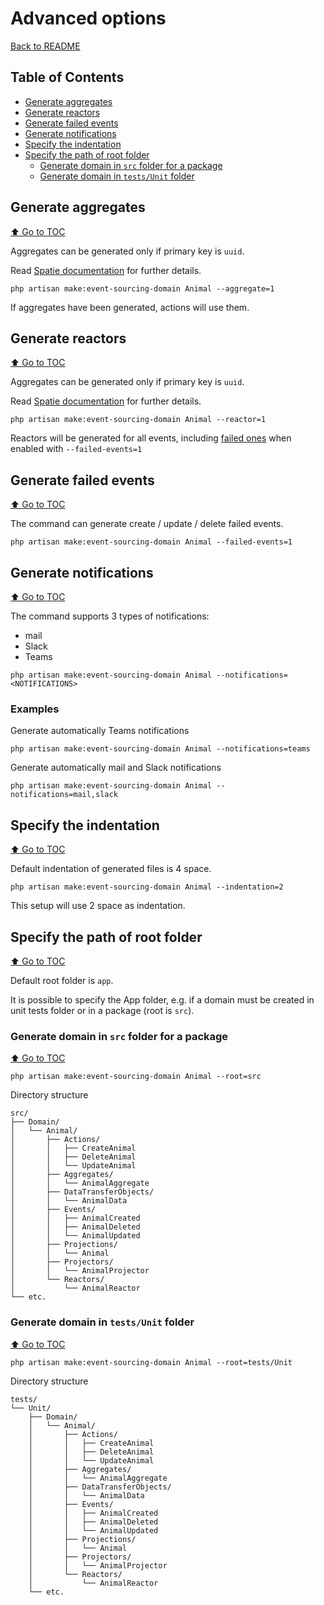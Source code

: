 # Advanced options

[Back to README](./../README.md)

## Table of Contents

- [Generate aggregates](#generate-aggregates)
- [Generate reactors](#generate-reactors)
- [Generate failed events](#generate-failed-events)
- [Generate notifications](#generate-notifications)
- [Specify the indentation](#specify-the-indentation)
- [Specify the path of root folder](#specify-the-path-of-root-folder)
  - [Generate domain in `src` folder for a package](#generate-domain-in-src-folder-for-a-package)
  - [Generate domain in `tests/Unit` folder](#generate-domain-in-testsunit-folder)


## Generate aggregates

[⬆️ Go to TOC](#table-of-contents)

Aggregates can be generated only if primary key is `uuid`.

Read [Spatie documentation](https://spatie.be/docs/laravel-event-sourcing/v7/using-aggregates/writing-your-first-aggregate) for further details.

```shell
php artisan make:event-sourcing-domain Animal --aggregate=1
```

If aggregates have been generated, actions will use them.

## Generate reactors

[⬆️ Go to TOC](#table-of-contents)

Aggregates can be generated only if primary key is `uuid`.

Read [Spatie documentation](https://spatie.be/docs/laravel-event-sourcing/v7/using-reactors/writing-your-first-reactor) for further details.

```shell
php artisan make:event-sourcing-domain Animal --reactor=1
```

Reactors will be generated for all events, including [failed ones](#generate-failed-events) when enabled with `--failed-events=1`


## Generate failed events

[⬆️ Go to TOC](#table-of-contents)

The command can generate create / update / delete failed events.

```shell
php artisan make:event-sourcing-domain Animal --failed-events=1
```


## Generate notifications

[⬆️ Go to TOC](#table-of-contents)

The command supports 3 types of notifications:

- mail
- Slack
- Teams

```shell
php artisan make:event-sourcing-domain Animal --notifications=<NOTIFICATIONS>
```


### Examples

Generate automatically Teams notifications

```shell
php artisan make:event-sourcing-domain Animal --notifications=teams
```

Generate automatically mail and Slack notifications

```shell
php artisan make:event-sourcing-domain Animal --notifications=mail,slack
```


## Specify the indentation

[⬆️ Go to TOC](#table-of-contents)

Default indentation of generated files is 4 space.

```shell
php artisan make:event-sourcing-domain Animal --indentation=2
```

This setup will use 2 space as indentation.

## Specify the path of root folder

[⬆️ Go to TOC](#table-of-contents)

Default root folder is `app`.

It is possible to specify the App folder, e.g. if a domain must be created in unit tests folder or in a package (root is
`src`).

### Generate domain in `src` folder for a package

[⬆️ Go to TOC](#table-of-contents)

```shell
php artisan make:event-sourcing-domain Animal --root=src
```

Directory structure

```
src/
├── Domain/
│   └── Animal/
│       ├── Actions/
│       │   ├── CreateAnimal
│       │   ├── DeleteAnimal
│       │   └── UpdateAnimal
│       ├── Aggregates/
│       │   └── AnimalAggregate
│       ├── DataTransferObjects/
│       │   └── AnimalData
│       ├── Events/
│       │   ├── AnimalCreated
│       │   ├── AnimalDeleted
│       │   └── AnimalUpdated
│       ├── Projections/
│       │   └── Animal
│       ├── Projectors/
│       │   └── AnimalProjector
│       └── Reactors/
│           └── AnimalReactor
└── etc.
```

### Generate domain in `tests/Unit` folder

[⬆️ Go to TOC](#table-of-contents)

```shell
php artisan make:event-sourcing-domain Animal --root=tests/Unit
```

Directory structure

```
tests/
└── Unit/
    ├── Domain/
    │   └── Animal/
    │       ├── Actions/
    │       │   ├── CreateAnimal
    │       │   ├── DeleteAnimal
    │       │   └── UpdateAnimal
    │       ├── Aggregates/
    │       │   └── AnimalAggregate
    │       ├── DataTransferObjects/
    │       │   └── AnimalData
    │       ├── Events/
    │       │   ├── AnimalCreated
    │       │   ├── AnimalDeleted
    │       │   └── AnimalUpdated
    │       ├── Projections/
    │       │   └── Animal
    │       ├── Projectors/
    │       │   └── AnimalProjector
    │       └── Reactors/
    │           └── AnimalReactor
    └── etc.
```

